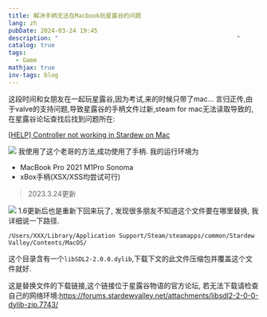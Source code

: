 ```yaml
---
title: 解决手柄无法在Macbook玩星露谷的问题
lang: zh
pubDate: 2024-03-24 19:45
description: "                                                  "
catalog: true
tags:
  - Game
mathjax: true
inv-tags: blog
---
```

这段时间和女朋友在一起玩星露谷,因为考试,来的时候只带了mac...
言归正传,由于valve的支持问题,导致星露谷的手柄文件过新,steam for mac无法读取导致的,在星露谷论坛查找后找到问题所在:

[[HELP] Controller not working in Stardew on Mac](https://forums.stardewvalley.net/threads/help-controller-not-working-in-stardew-on-mac.5452/#post-106170)

![](https://r2.asyncx.top/images/202310252159264.png)
我使用了这个老哥的方法,成功使用了手柄.
我的运行环境为
* MacBook Pro 2021 M1Pro Sonoma
* xBox手柄(XSX/XSS均尝试可行)

> 2023.3.24更新

![](https://r2.asyncx.top/images/202403241946633.webp)
1.6更新后也是重新下回来玩了, 发现很多朋友不知道这个文件要在哪里替换, 我详细说一下路径.

```
/Users/XXX/Library/Application Support/Steam/steamapps/common/Stardew Valley/Contents/MacOS/
```

这个目录含有一个`libSDL2-2.0.0.dylib`,下载下文的此文件压缩包并覆盖这个文件就好.

这是替换文件的下载链接,这个链接位于星露谷物语的官方论坛, 若无法下载请检查自己的网络环境:https://forums.stardewvalley.net/attachments/libsdl2-2-0-0-dylib-zip.7743/

